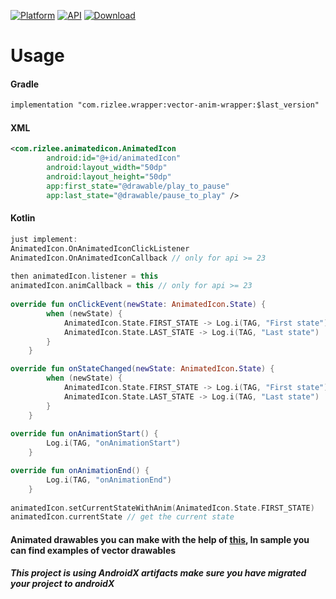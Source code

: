 [![Platform](https://img.shields.io/badge/platform-Android-yellow.svg)](https://www.android.com)
[![API](https://img.shields.io/badge/API-21%2B-brightgreen.svg?style=flat)](https://android-arsenal.com/api?level=21)
[![Download](https://api.bintray.com/packages/rizlee/vector-anim-wrapper/vector-anim-wrapper/images/download.svg?version=1.0.5)](https://bintray.com/rizlee/vector-anim-wrapper/vector-anim-wrapper/1.0.5/link)

# Usage
#### Gradle
```xml
implementation "com.rizlee.wrapper:vector-anim-wrapper:$last_version"
```

#### XML
```xml
<com.rizlee.animatedicon.AnimatedIcon
        android:id="@+id/animatedIcon"
        android:layout_width="50dp"
        android:layout_height="50dp"
        app:first_state="@drawable/play_to_pause"
        app:last_state="@drawable/pause_to_play" />
```

#### Kotlin
```kotlin
just implement:
AnimatedIcon.OnAnimatedIconClickListener
AnimatedIcon.OnAnimatedIconCallback // only for api >= 23
 
then animatedIcon.listener = this
animatedIcon.animCallback = this // only for api >= 23
        
override fun onClickEvent(newState: AnimatedIcon.State) {
        when (newState) {
            AnimatedIcon.State.FIRST_STATE -> Log.i(TAG, "First state")
            AnimatedIcon.State.LAST_STATE -> Log.i(TAG, "Last state")
        }
    }

override fun onStateChanged(newState: AnimatedIcon.State) {
        when (newState) {
            AnimatedIcon.State.FIRST_STATE -> Log.i(TAG, "First state")
            AnimatedIcon.State.LAST_STATE -> Log.i(TAG, "Last state")
        }
    }
    
override fun onAnimationStart() {
        Log.i(TAG, "onAnimationStart")
    }

override fun onAnimationEnd() {
        Log.i(TAG, "onAnimationEnd")
    }
    
animatedIcon.setCurrentStateWithAnim(AnimatedIcon.State.FIRST_STATE)
animatedIcon.currentState // get the current state
```

#### Animated drawables you can make with the help of [this](https://shapeshifter.design/), In sample you can find examples of vector drawables

##### This project is using AndroidX artifacts make sure you have migrated your project to androidX
